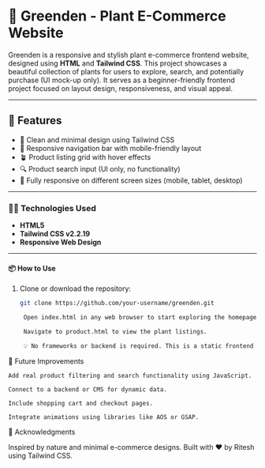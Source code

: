# 🌱 Greenden - Plant E-Commerce Website

Greenden is a responsive and stylish plant e-commerce frontend website, designed using **HTML** and **Tailwind CSS**. This project showcases a beautiful collection of plants for users to explore, search, and potentially purchase (UI mock-up only). It serves as a beginner-friendly frontend project focused on layout design, responsiveness, and visual appeal.

---

## 🚀 Features

- 🌿 Clean and minimal design using Tailwind CSS
- 🧭 Responsive navigation bar with mobile-friendly layout
- 🪴 Product listing grid with hover effects
- 🔍 Product search input (UI only, no functionality)
- 📱 Fully responsive on different screen sizes (mobile, tablet, desktop)

---

### 🧑‍💻 Technologies Used

- **HTML5**
- **Tailwind CSS v2.2.19**
- **Responsive Web Design**

---

#### 📦 How to Use

1. Clone or download the repository:

   ```bash
   git clone https://github.com/your-username/greenden.git

    Open index.html in any web browser to start exploring the homepage.

    Navigate to product.html to view the plant listings.

    💡 No frameworks or backend is required. This is a static frontend project.

🎯 Future Improvements

    Add real product filtering and search functionality using JavaScript.

    Connect to a backend or CMS for dynamic data.

    Include shopping cart and checkout pages.

    Integrate animations using libraries like AOS or GSAP.

🙌 Acknowledgments

Inspired by nature and minimal e-commerce designs.
Built with ❤️ by Ritesh using Tailwind CSS.
